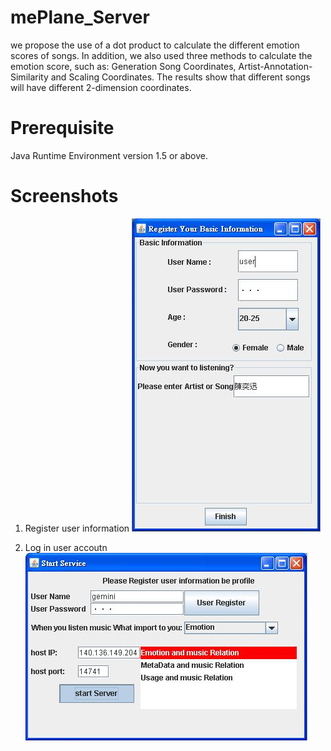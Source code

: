 # mePlane_Server

we propose the use of a dot product to calculate the different emotion scores of songs. In addition, we also used three methods to calculate the emotion score, such as: Generation Song Coordinates, Artist-Annotation-Similarity and Scaling Coordinates. The results show that different songs will have different
2-dimension coordinates.

# Prerequisite
Java Runtime Environment version 1.5 or above.

# Screenshots
1. Register user information
![alt text](https://github.com/geminihsu/mePlane/blob/master/Screenshots/register.JPG)

2. Log in user accoutn
![alt text](https://github.com/geminihsu/mePlane/blob/master/Screenshots/server.JPG)
